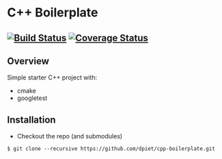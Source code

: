 # C++ Boilerplate
[![Build Status](https://travis-ci.org/htsai51/cpp-boilerplate.svg?branch=master)](https://travis-ci.org/htsai51/cpp-boilerplate)
[![Coverage Status](https://coveralls.io/repos/github/htsai51/cpp-boilerplate/badge.svg?branch=master)](https://coveralls.io/github/htsai51/cpp-boilerplate?branch=master)
---

## Overview

Simple starter C++ project with:

- cmake
- googletest

## Installation

- Checkout the repo (and submodules)
```
$ git clone --recursive https://github.com/dpiet/cpp-boilerplate.git
```

